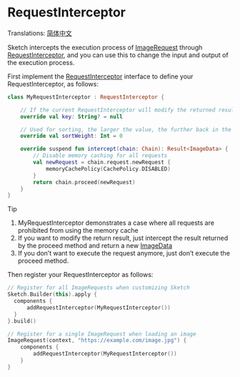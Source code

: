 # RequestInterceptor

Translations: [简体中文](request_interceptor_zh.md)

Sketch intercepts the execution process of [ImageRequest] through [RequestInterceptor], and you can
use this to change the input and output of the execution process.

First implement the [RequestInterceptor] interface to define your RequestInterceptor, as follows:

```kotlin
class MyRequestInterceptor : RequestInterceptor {

    // If the current RequestInterceptor will modify the returned results and is only used for some requests, then please give a unique key to build the cache key, otherwise give null
    override val key: String? = null

    // Used for sorting, the larger the value, the further back in the list. The value range is 0 ~ 100. Usually zero. Only EngineRequestInterceptor can be 100
    override val sortWeight: Int = 0

    override suspend fun intercept(chain: Chain): Result<ImageData> {
        // Disable memory caching for all requests
        val newRequest = chain.request.newRequest {
            memoryCachePolicy(CachePolicy.DISABLED)
        }
        return chain.proceed(newRequest)
    }
}
```

> [!TIP]
> 1. MyRequestInterceptor demonstrates a case where all requests are prohibited from using the
     memory cache
> 2. If you want to modify the return result, just intercept the result returned by the proceed
     method and return a new [ImageData]
> 3. If you don’t want to execute the request anymore, just don’t execute the proceed method.

Then register your RequestInterceptor as follows:

```kotlin
// Register for all ImageRequests when customizing Sketch
Sketch.Builder(this).apply {
  components {
      addRequestInterceptor(MyRequestInterceptor())
  }
}.build()

// Register for a single ImageRequest when loading an image
ImageRequest(context, "https://example.com/image.jpg") {
    components {
        addRequestInterceptor(MyRequestInterceptor())
    }
}
```

[RequestInterceptor]: ../../sketch-core/src/commonMain/kotlin/com/github/panpf/sketch/request/RequestInterceptor.kt

[ImageRequest]: ../../sketch-core/src/commonMain/kotlin/com/github/panpf/sketch/request/ImageRequest.kt

[ImageResult]: ../../sketch-core/src/commonMain/kotlin/com/github/panpf/sketch/request/ImageResult.kt

[ImageData]: ../../sketch-core/src/commonMain/kotlin/com/github/panpf/sketch/request/ImageData.kt